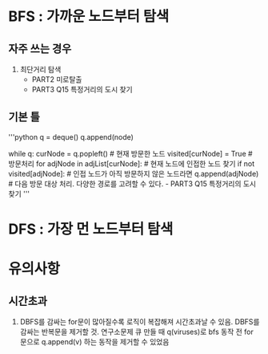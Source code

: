 # BFS : 가까운 노드부터 탐색
## 자주 쓰는 경우
1. 최단거리 탐색
    - PART2 미로탈출
    - PART3 Q15 특정거리의 도시 찾기

## 기본 틀
'''python
q = deque()
q.append(node)

while q:
    curNode = q.popleft() # 현재 방문한 노드 
    visited[curNode] = True # 방문처리
    for adjNode in adjList[curNode]: # 현재 노드에 인접한 노드 찾기
        if not visited[adjNode]: # 인접 노드가 아직 방문하지 않은 노드라면
            q.append(adjNode) # 다음 방문 대상 처리. 다양한 경로를 고려할 수 있다. - PART3 Q15 특정거리의 도시 찾기
'''

# DFS : 가장 먼 노드부터 탐색

# 유의사항
## 시간초과
1. DBFS를 감싸는 for문이 많아질수록 로직이 복잡해져 시간초과날 수 있음. DBFS를 감싸는 반복문을 제거할 것.
    연구소문제 큐 만들 때 q(viruses)로 bfs 동작 전 for 문으로 q.append(v) 하는 동작을 제거할 수 있었음